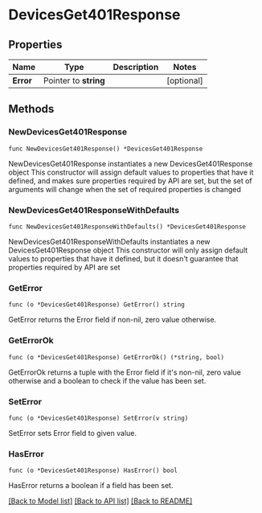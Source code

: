 # DevicesGet401Response

## Properties

Name | Type | Description | Notes
------------ | ------------- | ------------- | -------------
**Error** | Pointer to **string** |  | [optional] 

## Methods

### NewDevicesGet401Response

`func NewDevicesGet401Response() *DevicesGet401Response`

NewDevicesGet401Response instantiates a new DevicesGet401Response object
This constructor will assign default values to properties that have it defined,
and makes sure properties required by API are set, but the set of arguments
will change when the set of required properties is changed

### NewDevicesGet401ResponseWithDefaults

`func NewDevicesGet401ResponseWithDefaults() *DevicesGet401Response`

NewDevicesGet401ResponseWithDefaults instantiates a new DevicesGet401Response object
This constructor will only assign default values to properties that have it defined,
but it doesn't guarantee that properties required by API are set

### GetError

`func (o *DevicesGet401Response) GetError() string`

GetError returns the Error field if non-nil, zero value otherwise.

### GetErrorOk

`func (o *DevicesGet401Response) GetErrorOk() (*string, bool)`

GetErrorOk returns a tuple with the Error field if it's non-nil, zero value otherwise
and a boolean to check if the value has been set.

### SetError

`func (o *DevicesGet401Response) SetError(v string)`

SetError sets Error field to given value.

### HasError

`func (o *DevicesGet401Response) HasError() bool`

HasError returns a boolean if a field has been set.


[[Back to Model list]](../README.md#documentation-for-models) [[Back to API list]](../README.md#documentation-for-api-endpoints) [[Back to README]](../README.md)



